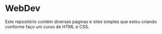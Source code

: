 # WebDev
Este repositório contém diversas páginas e sites simples que estou criando conforme faço um curso de HTML e CSS.
